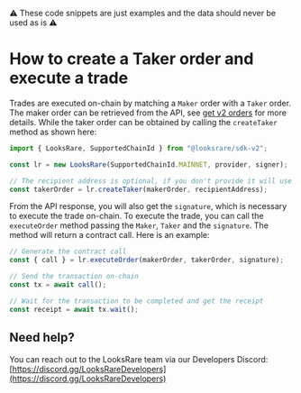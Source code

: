 :warning: These code snippets are just examples and the data should never be used as is :warning:

# How to create a Taker order and execute a trade

Trades are executed on-chain by matching a `Maker` order with a `Taker` order. The maker order can be retrieved from the API, see [get v2 orders](https://looksrare.dev/v2/reference/getorders) for more details. While the taker order can be obtained by calling the `createTaker` method as shown here:

```ts
import { LooksRare, SupportedChainId } from "@looksrare/sdk-v2";

const lr = new LooksRare(SupportedChainId.MAINNET, provider, signer);

// The recipient address is optional, if you don't provide it will use your signer address
const takerOrder = lr.createTaker(makerOrder, recipientAddress);
```

From the API response, you will also get the `signature`, which is necessary to execute the trade on-chain. To execute the trade, you can call the `executeOrder` method passing the `Maker`, `Taker` and the `signature`. The method will return a contract call. Here is an example:

```ts
// Generate the contract call
const { call } = lr.executeOrder(makerOrder, takerOrder, signature);

// Send the transaction on-chain
const tx = await call();

// Wait for the transaction to be completed and get the receipt
const receipt = await tx.wait();
```

## Need help?

You can reach out to the LooksRare team via our Developers Discord: [https://discord.gg/LooksRareDevelopers](https://discord.gg/LooksRareDevelopers)
